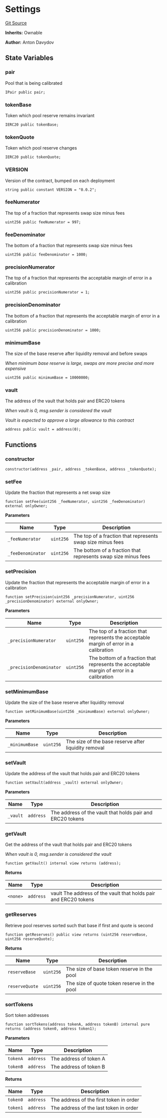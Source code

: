 # Settings
[Git Source](https://github.com/fetsorn/calibrator/blob/0894a0d3a5b73c958dafd617d3c524ce6baed179/contracts/Settings.sol)

**Inherits:**
Ownable

**Author:**
Anton Davydov


## State Variables
### pair
Pool that is being calibrated


```solidity
IPair public pair;
```


### tokenBase
Token which pool reserve remains invariant


```solidity
IERC20 public tokenBase;
```


### tokenQuote
Token which pool reserve changes


```solidity
IERC20 public tokenQuote;
```


### VERSION
Version of the contract, bumped on each deployment


```solidity
string public constant VERSION = "0.0.2";
```


### feeNumerator
The top of a fraction that represents swap size minus fees


```solidity
uint256 public feeNumerator = 997;
```


### feeDenominator
The bottom of a fraction that represents swap size minus fees


```solidity
uint256 public feeDenominator = 1000;
```


### precisionNumerator
The top of a fraction that represents the acceptable margin of error in a calibration


```solidity
uint256 public precisionNumerator = 1;
```


### precisionDenominator
The bottom of a fraction that represents the acceptable margin of error in a calibration


```solidity
uint256 public precisionDenominator = 1000;
```


### minimumBase
The size of the base reserve after liquidity removal and before swaps

*When minimum base reserve is large, swaps are more precise and more expensive*


```solidity
uint256 public minimumBase = 10000000;
```


### vault
The address of the vault that holds pair and ERC20 tokens

*When vault is 0, msg.sender is considered the vault*

*Vault is expected to approve a large allowance to this contract*


```solidity
address public vault = address(0);
```


## Functions
### constructor


```solidity
constructor(address _pair, address _tokenBase, address _tokenQuote);
```

### setFee

Update the fraction that represents a net swap size


```solidity
function setFee(uint256 _feeNumerator, uint256 _feeDenominator) external onlyOwner;
```
**Parameters**

|Name|Type|Description|
|----|----|-----------|
|`_feeNumerator`|`uint256`|The top of a fraction that represents swap size minus fees|
|`_feeDenominator`|`uint256`|The bottom of a fraction that represents swap size minus fees|


### setPrecision

Update the fraction that represents the acceptable margin of error in a calibration


```solidity
function setPrecision(uint256 _precisionNumerator, uint256 _precisionDenominator) external onlyOwner;
```
**Parameters**

|Name|Type|Description|
|----|----|-----------|
|`_precisionNumerator`|`uint256`|The top of a fraction that represents the acceptable margin of error in a calibration|
|`_precisionDenominator`|`uint256`|The bottom of a fraction that represents the acceptable margin of error in a calibration|


### setMinimumBase

Update the size of the base reserve after liquidity removal


```solidity
function setMinimumBase(uint256 _minimumBase) external onlyOwner;
```
**Parameters**

|Name|Type|Description|
|----|----|-----------|
|`_minimumBase`|`uint256`|The size of the base reserve after liquidity removal|


### setVault

Update the address of the vault that holds pair and ERC20 tokens


```solidity
function setVault(address _vault) external onlyOwner;
```
**Parameters**

|Name|Type|Description|
|----|----|-----------|
|`_vault`|`address`|The address of the vault that holds pair and ERC20 tokens|


### getVault

Get the address of the vault that holds pair and ERC20 tokens

*When vault is 0, msg.sender is considered the vault*


```solidity
function getVault() internal view returns (address);
```
**Returns**

|Name|Type|Description|
|----|----|-----------|
|`<none>`|`address`|vault The address of the vault that holds pair and ERC20 tokens|


### getReserves

Retrieve pool reserves sorted such that base if first and quote is second


```solidity
function getReserves() public view returns (uint256 reserveBase, uint256 reserveQuote);
```
**Returns**

|Name|Type|Description|
|----|----|-----------|
|`reserveBase`|`uint256`|The size of base token reserve in the pool|
|`reserveQuote`|`uint256`|The size of quote token reserve in the pool|


### sortTokens

Sort token addresses


```solidity
function sortTokens(address tokenA, address tokenB) internal pure returns (address token0, address token1);
```
**Parameters**

|Name|Type|Description|
|----|----|-----------|
|`tokenA`|`address`|The address of token A|
|`tokenB`|`address`|The address of token B|

**Returns**

|Name|Type|Description|
|----|----|-----------|
|`token0`|`address`|The address of the first token in order|
|`token1`|`address`|The address of the last token in order|


